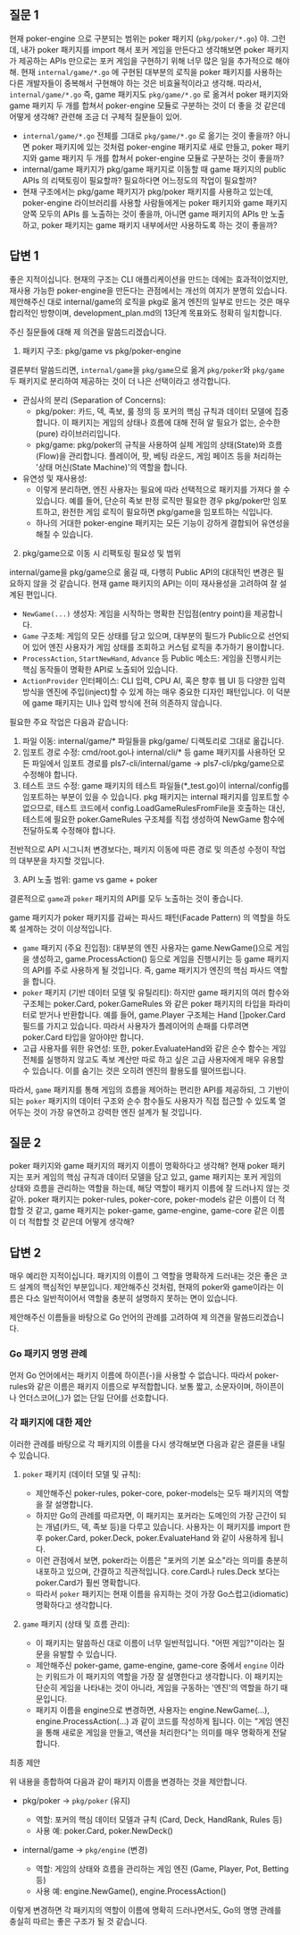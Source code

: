 ## 질문 1

현재 poker-engine 으로 구분되는 범위는 poker 패키지 (`pkg/poker/*.go`) 야. 그런데, 내가 poker 패키지를 import 해서 포커 게임을 만든다고 생각해보면 poker 패키지가 제공하는 APIs 만으로는 포커 게임을 구현하기 위해 너무 많은 일을 추가적으로 해야 해. 현재 `internal/game/*.go` 에 구현된 대부분의 로직을 poker  패키지를 사용하는 다른 개발자들이 중복해서 구현해야 하는 것은 비효율적이라고 생각해. 따라서, `internal/game/*.go` 즉, game 패키지도 `pkg/game/*.go` 로 옮겨서 poker 패키지와 game 패키지 두 개를 합쳐서 poker-engine 모듈로 구분하는 것이 더 좋을 것 같은데 어떻게 생각해? 관련해 조금 더 구체적 질문들이 있어.    
- `internal/game/*.go` 전체를 그대로 `pkg/game/*.go` 로 옮기는 것이 좋을까? 아니면 poker 패키지에 있는 것처럼 poker-engine 패키지로 새로 만들고, poker 패키지와 game 패키지 두 개를 합쳐서 poker-engine 모듈로 구분하는 것이 좋을까?
- internal/game 패키지가 pkg/game 패키지로 이동할 때 game 패키지의 public APIs 의 리택토링이 필요할까? 필요하다면 어느정도의 작업이 필요할까?
- 현재 구조에서는 pkg/game 패키지가 pkg/poker 패키지를 사용하고 있는데, poker-engine 라이브러리를 사용할 사람들에게는 poker 패키지와 game 패키지 양쪽 모두의 APIs 를 노출하는 것이 좋을까, 아니면 game 패키지의 APIs 만 노출하고, poker 패키지는 game 패키지 내부에서만 사용하도록 하는 것이 좋을까?

## 답변 1

좋은 지적이십니다. 현재의 구조는 CLI 애플리케이션을 만드는 데에는 효과적이었지만, 재사용 가능한 poker-engine을 만든다는 관점에서는 개선의 여지가 분명히 있습니다. 제안해주신 대로 internal/game의 로직을 pkg로 옮겨 엔진의 일부로 만드는 것은 매우 합리적인 방향이며, development_plan.md의 13단계 목표와도 정확히 일치합니다.

주신 질문들에 대해 제 의견을 말씀드리겠습니다.

1. 패키지 구조: pkg/game vs pkg/poker-engine

결론부터 말씀드리면, `internal/game`을 `pkg/game`으로 옮겨 `pkg/poker`와 `pkg/game` 두 패키지로 분리하여 제공하는 것이 더 나은 선택이라고 생각합니다.

* 관심사의 분리 (Separation of Concerns):
    * pkg/poker: 카드, 덱, 족보, 룰 정의 등 포커의 핵심 규칙과 데이터 모델에 집중합니다. 이 패키지는 게임의 상태나 흐름에 대해 전혀 알 필요가 없는, 순수한(pure) 라이브러리입니다.
    * pkg/game: pkg/poker의 규칙을 사용하여 실제 게임의 상태(State)와 흐름(Flow)을 관리합니다. 플레이어, 팟, 베팅 라운드, 게임 페이즈 등을 처리하는 '상태 머신(State Machine)'의 역할을 합니다.
* 유연성 및 재사용성:
    * 이렇게 분리하면, 엔진 사용자는 필요에 따라 선택적으로 패키지를 가져다 쓸 수 있습니다. 예를 들어, 단순히 족보 판정 로직만 필요한 경우 pkg/poker만 임포트하고, 완전한 게임 로직이 필요하면 pkg/game을 임포트하는 식입니다.
    * 하나의 거대한 poker-engine 패키지는 모든 기능이 강하게 결합되어 유연성을 해칠 수 있습니다.

2. pkg/game으로 이동 시 리팩토링 필요성 및 범위

internal/game을 pkg/game으로 옮길 때, 다행히 Public API의 대대적인 변경은 필요하지 않을 것 같습니다. 현재 game 패키지의 API는 이미 재사용성을 고려하여 잘 설계된 편입니다.

* `NewGame(...)` 생성자: 게임을 시작하는 명확한 진입점(entry point)을 제공합니다.
* `Game` 구조체: 게임의 모든 상태를 담고 있으며, 대부분의 필드가 Public으로 선언되어 있어 엔진 사용자가 게임 상태를 조회하고 커스텀 로직을 추가하기 용이합니다.
* `ProcessAction`, `StartNewHand`, `Advance` 등 Public 메소드: 게임을 진행시키는 핵심 동작들이 명확한 API로 노출되어 있습니다.
* `ActionProvider` 인터페이스: CLI 입력, CPU AI, 혹은 향후 웹 UI 등 다양한 입력 방식을 엔진에 주입(inject)할 수 있게 하는 매우 중요한 디자인 패턴입니다. 이 덕분에 game 패키지는 UI나 입력 방식에 전혀 의존하지 않습니다.

필요한 주요 작업은 다음과 같습니다:

1. 파일 이동: internal/game/* 파일들을 pkg/game/ 디렉토리로 그대로 옮깁니다.
2. 임포트 경로 수정: cmd/root.go나 internal/cli/* 등 game 패키지를 사용하던 모든 파일에서 임포트 경로를 pls7-cli/internal/game -> pls7-cli/pkg/game으로 수정해야 합니다.
3. 테스트 코드 수정: game 패키지의 테스트 파일들(*_test.go)이 internal/config를 임포트하는 부분이 있을 수 있습니다. pkg 패키지는 internal 패키지를 임포트할 수 없으므로, 테스트 코드에서 config.LoadGameRulesFromFile을 호출하는 대신, 테스트에 필요한 poker.GameRules 구조체를 직접 생성하여 NewGame 함수에 전달하도록 수정해야 합니다.

전반적으로 API 시그니처 변경보다는, 패키지 이동에 따른 경로 및 의존성 수정이 작업의 대부분을 차지할 것입니다.

3. API 노출 범위: game vs game + poker

결론적으로 `game`과 `poker` 패키지의 API를 모두 노출하는 것이 좋습니다.

game 패키지가 poker 패키지를 감싸는 파사드 패턴(Facade Pattern) 의 역할을 하도록 설계하는 것이 이상적입니다.

* `game` 패키지 (주요 진입점): 대부분의 엔진 사용자는 game.NewGame()으로 게임을 생성하고, game.ProcessAction() 등으로 게임을 진행시키는 등 game 패키지의 API를 주로 사용하게 될 것입니다. 즉, game 패키지가 엔진의 핵심 파사드 역할을 합니다.
* `poker` 패키지 (기반 데이터 모델 및 유틸리티): 하지만 game 패키지의 여러 함수와 구조체는 poker.Card, poker.GameRules 와 같은 poker 패키지의 타입을 파라미터로 받거나 반환합니다. 예를 들어, game.Player 구조체는 Hand []poker.Card 필드를 가지고 있습니다. 따라서 사용자가 플레이어의 손패를 다루려면 poker.Card 타입을 알아야만 합니다.
* 고급 사용자를 위한 유연성: 또한, poker.EvaluateHand와 같은 순수 함수는 게임 전체를 실행하지 않고도 족보 계산만 따로 하고 싶은 고급 사용자에게 매우 유용할 수 있습니다. 이를 숨기는 것은 오히려 엔진의 활용도를 떨어뜨립니다.

따라서, `game` 패키지를 통해 게임의 흐름을 제어하는 편리한 API를 제공하되, 그 기반이 되는 `poker` 패키지의 데이터 구조와 순수 함수들도 사용자가 직접 접근할 수 있도록 열어두는 것이 가장 유연하고 강력한 엔진 설계가 될 것입니다.

## 질문 2

poker 패키지와 game 패키지의 패키지 이름이 명확하다고 생각해? 현재 poker 패키지는 포커 게임의 핵심 규칙과 데이터 모델을 담고 있고, game 패키지는 포커 게임의 상태와 흐름을 관리하는 역할을 하는데, 해당 역할이 패키지 이름에 잘 드러나지 않는 것 같아. poker 패키지는 poker-rules, poker-core, poker-models 같은 이름이 더 적합할 것 같고, game 패키지는 poker-game, game-engine, game-core 같은 이름이 더 적합할 것 같은데 어떻게 생각해?

## 답변 2

매우 예리한 지적이십니다. 패키지의 이름이 그 역할을 명확하게 드러내는 것은 좋은 코드 설계의 핵심적인 부분입니다. 제안해주신 것처럼, 현재의 poker와 game이라는 이름은 다소 일반적이어서 역할을 충분히 설명하지 못하는 면이 있습니다.

제안해주신 이름들을 바탕으로 Go 언어의 관례를 고려하여 제 의견을 말씀드리겠습니다.

### Go 패키지 명명 관례

먼저 Go 언어에서는 패키지 이름에 하이픈(-)을 사용할 수 없습니다. 따라서 poker-rules와 같은 이름은 패키지 이름으로 부적합합니다. 보통 짧고, 소문자이며, 하이픈이나 언더스코어(_)가 없는 단일 단어를 선호합니다.

### 각 패키지에 대한 제안

이러한 관례를 바탕으로 각 패키지의 이름을 다시 생각해보면 다음과 같은 결론을 내릴 수 있습니다.

1. `poker` 패키지 (데이터 모델 및 규칙):
    * 제안해주신 poker-rules, poker-core, poker-models는 모두 패키지의 역할을 잘 설명합니다.
    * 하지만 Go의 관례를 따르자면, 이 패키지는 포커라는 도메인의 가장 근간이 되는 개념(카드, 덱, 족보 등)을 다루고 있습니다. 사용자는 이 패키지를 import 한 후 poker.Card, poker.Deck, poker.EvaluateHand 와 같이 사용하게 됩니다.
    * 이런 관점에서 보면, poker라는 이름은 "포커의 기본 요소"라는 의미를 충분히 내포하고 있으며, 간결하고 직관적입니다. core.Card나 rules.Deck 보다는 poker.Card가 훨씬 명확합니다.
    * 따라서 `poker` 패키지는 현재 이름을 유지하는 것이 가장 Go스럽고(idiomatic) 명확하다고 생각합니다.

2. `game` 패키지 (상태 및 흐름 관리):
    * 이 패키지는 말씀하신 대로 이름이 너무 일반적입니다. "어떤 게임?"이라는 질문을 유발할 수 있습니다.
    * 제안해주신 poker-game, game-engine, game-core 중에서 `engine` 이라는 키워드가 이 패키지의 역할을 가장 잘 설명한다고 생각합니다. 이 패키지는 단순히 게임을 나타내는 것이 아니라, 게임을 구동하는 '엔진'의 역할을 하기 때문입니다.
    * 패키지 이름을 engine으로 변경하면, 사용자는 engine.NewGame(...), engine.ProcessAction(...) 과 같이 코드를 작성하게 됩니다. 이는 "게임 엔진을 통해 새로운 게임을 만들고, 액션을 처리한다"는 의미를 매우 명확하게 전달합니다.

최종 제안

위 내용을 종합하여 다음과 같이 패키지 이름을 변경하는 것을 제안합니다.

* pkg/poker → `pkg/poker` (유지)
    * 역할: 포커의 핵심 데이터 모델과 규칙 (Card, Deck, HandRank, Rules 등)
    * 사용 예: poker.Card, poker.NewDeck()

* internal/game → `pkg/engine` (변경)
    * 역할: 게임의 상태와 흐름을 관리하는 게임 엔진 (Game, Player, Pot, Betting 등)
    * 사용 예: engine.NewGame(), engine.ProcessAction()

이렇게 변경하면 각 패키지의 역할이 이름에 명확히 드러나면서도, Go의 명명 관례를 충실히 따르는 좋은 구조가 될 것 같습니다.

